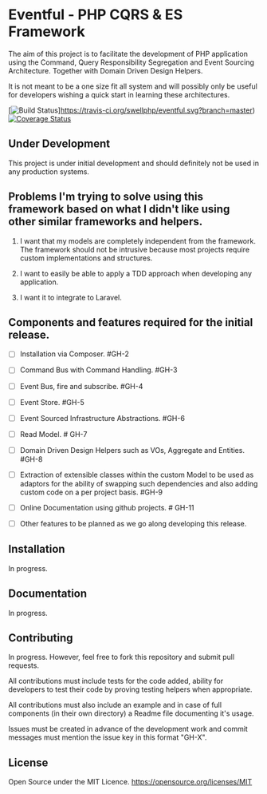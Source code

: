 # Eventful - PHP CQRS & ES Framework

The aim of this project is to facilitate the development of PHP application using the Command, Query Responsibility Segregation and Event Sourcing Architecture. Together with Domain Driven Design Helpers.

It is not meant to be a one size fit all system and will possibly only be useful for developers wishing a quick start in learning these architectures.

[![Build Status](https://travis-ci.org/swellphp/eventful.svg?branch=master}.png?branch=master)]https://travis-ci.org/swellphp/eventful.svg?branch=master) [![Coverage Status](https://coveralls.io/repos/github/swellphp/eventful/badge.svg?branch=master)](https://coveralls.io/github/swellphp/eventful?branch=master)

## Under Development

This project is under initial development and should definitely not be used in any production systems.

## Problems I'm trying to solve using this framework based on what I didn't like using other similar frameworks and helpers.

1) I want that my models are completely independent from the framework.
The framework should not be intrusive because most projects require custom implementations and structures.

2) I want to easily be able to apply a TDD approach when developing any application.
3) I want it to integrate to Laravel.


## Components and features required for the initial release.

- [ ] Installation via Composer. #GH-2

- [ ] Command Bus with Command Handling. #GH-3

- [ ] Event Bus, fire and subscribe. #GH-4

- [ ] Event Store. #GH-5

- [ ] Event Sourced Infrastructure Abstractions. #GH-6

- [ ] Read Model. # GH-7

- [ ] Domain Driven Design Helpers such as VOs, Aggregate and Entities. #GH-8

- [ ] Extraction of extensible classes within the custom Model to be used as adaptors for the ability of swapping such dependencies and also adding custom code on a per project basis. #GH-9

- [ ] Online Documentation using github projects. # GH-11

- [ ] Other features to be planned as we go along developing this release.

## Installation

In progress.

## Documentation

In progress.

## Contributing

In progress. However, feel free to fork this repository and submit pull requests.

All contributions must include tests for the code added, ability for developers to test their code by proving testing helpers when appropriate.

All contributions must also include an example and in case of full components (in their own directory) a Readme file documenting it's usage.

Issues must be created in advance of the development work and commit messages must mention the issue key in this format "GH-X".

## License

Open Source under the MIT Licence. https://opensource.org/licenses/MIT

